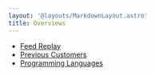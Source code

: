 ```yaml
---
layout: '@layouts/MarkdownLayout.astro'
title: Overviews
---
```


* [Feed Replay](./feed-replay/)
* [Previous Customers](./previous-customers/)
* [Programming Languages](./programming-languages/)
